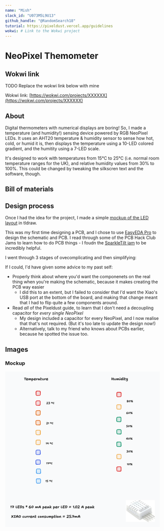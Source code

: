 ```yaml
---
name: "Mish"
slack_id: "U073M5L9U13"
github_handle: "@RandomSearch18"
tutorial: https://pixeldust.vercel.app/guidelines
wokwi: # Link to the Wokwi project
---
```


# NeoPixel Themometer

## Wokwi link

TODO Replace the wokwi link below with mine

Wokwi link: [https://wokwi.com/projects/XXXXXX](https://wokwi.com/projects/XXXXXX)

## About

Digital thermometers with numerical displays are boring! So, I made a temperature (and humidity!) sensing device powered by RGB NeoPixel LEDs. It uses an AHT20 temperature & humidity sensor to sense how hot, cold, or humid it is, then displays the temperature using a 10-LED colored gradient, and the humitity using a 7-LED scale.

It's designed to work with temperatures from 15°C to 25°C (i.e. normal room temperature ranges for the UK), and relative humidity values from 30% to 100%. This could be changed by tweaking the silkscren text and the software, though.

## Bill of materials

<!-- TODO: A simplified BOM table
(include rough pricing of any extra components you're using)

Example:

| Comment           | Footprint                                      | Quantity | LCSC     | Cost   |
|-------------------|------------------------------------------------|----------|----------|--------|
| 100uF             | C_1206_3216Metric_Pad1.33x1.80mm_HandSolder    | 1        | C15008   | 0.0682$|
| 4.7nF             | C_0402_1005Metric_Pad0.74x0.62mm_HandSolder    | 3        | C1538    | 0.0011$|
| WS2812B           | LED_WS2812B_PLCC4_5.0x5.0mm_P3.2mm             | 9        |          |
| XIAO-RP2040-DIP   | XIAO-RP2040-DIP                                | 1        |          |
| Cherry MX         | SW_Cherry_MX_1.00u_PCB                         | 2        |          | 6.48$ for 8, 1.62$ for 2 |
 -->

## Design process

<!-- Tell us a little bit about your design process. What were some challenges? What helped? -->

Once I had the idea for the project, I made a simple [mockup of the LED layout](https://www.tldraw.com/f/wIqEhbxRnkui7VBJU_q1x?d=v330.1.2188.1465.YdsrRqgbpH172HVnukqYR) in tldraw.

This was my first time designing a PCB, and I chose to use [EasyEDA Pro](https://pro.easyeda.com/) to design the schematic and PCB. I read through some of the PCB Hack Club Jams to learn how to do PCB things - I foudn the [SparkleTilt jam](https://jams.hackclub.com/batch/sparkletilt-pcb/part-1) to be incredibly helpful.

I went through 3 stages of ovecomplicating and then simplifying:

If I could, I'd have given some advice to my past self:

- Properly think about where you'd want the componenets on the real thing when you're making the schematic, because it makes creating the PCB way easier
  - I did this to an extent, but I failed to consider that I'd want the Xiao's USB port at the bottom of the board, and making that change meant that I had to flip quite a few components around.
- Read _all_ of the Pixeldust guide, to learn that I don't need a decoupling capacitor for _every single NeoPixel_
  - My design included a capacitor for every NeoPixel, and I now realise that that's not required. (But it's too late to update the design now!)
  - Alternatively, talk to my friend who knows about PCBs earlier, because he spotted the issue too.

## Images

<!-- Some images of your design (make sure to include both the PCB and Schematic!): -->

### Mockup

![Mockup of the LEDs](./images/mockup.png)